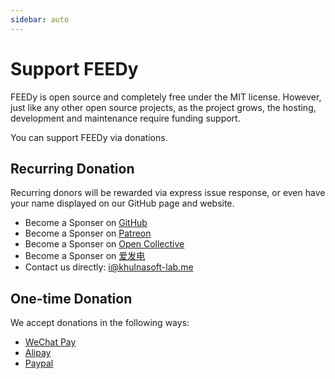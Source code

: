```yaml
---
sidebar: auto
---
```


# Support FEEDy

FEEDy is open source and completely free under the MIT license. However, just like any other open source projects, as the project grows, the hosting, development and maintenance require funding support.

You can support FEEDy via donations.

## Recurring Donation

Recurring donors will be rewarded via express issue response, or even have your name displayed on our GitHub page and website.

-   Become a Sponser on [GitHub](https://github.com/sponsors/khulnasoft-lab)
-   Become a Sponser on [Patreon](https://www.patreon.com/khulnasoft-lab)
-   Become a Sponser on [Open Collective](https://opencollective.com/rsshub)
-   Become a Sponser on [爱发电](https://afdian.net/@khulnasoft-lab)
-   Contact us directly: [i@khulnasoft-lab.me](mailto:i@khulnasoft-lab.me)

## One-time Donation

We accept donations in the following ways:

-   [WeChat Pay](https://archive.khulnasoft-lab.me/images/wx.jpg)
-   [Alipay](https://archive.khulnasoft-lab.me/images/zfb.jpg)
-   [Paypal](https://www.paypal.me/khulnasoft-lab)
